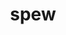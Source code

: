 ---
category: 4-letters
denotation: null
name: spew
reference_link: https://www.etymonline.com/word/spew
root_language: null
root_name: null
title: spew
type: free
word_sums:
- respelling: spew
  sum: 'Spew + '
---